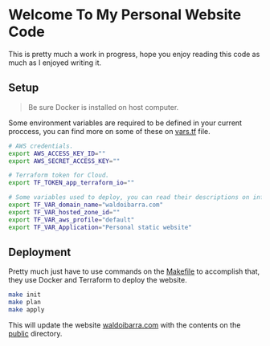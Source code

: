 # Welcome To My Personal Website Code

This is pretty much a work in progress, hope you enjoy reading this code as much as I enjoyed writing it.

## Setup

> Be sure Docker is installed on host computer.

Some environment variables are required to be defined in your current proccess, you can find more on some of these on [vars.tf](infrastructure/vars.tf) file.

``` sh
# AWS credentials.
export AWS_ACCESS_KEY_ID=""
export AWS_SECRET_ACCESS_KEY=""

# Terraform token for Cloud.
export TF_TOKEN_app_terraform_io=""

# Some variables used to deploy, you can read their descriptions on infrastructure/vars.tf file.
export TF_VAR_domain_name="waldoibarra.com"
export TF_VAR_hosted_zone_id=""
export TF_VAR_aws_profile="default"
export TF_VAR_Application="Personal static website"
```

## Deployment

Pretty much just have to use commands on the [Makefile](Makefile) to accomplish that, they use Docker and Terraform to deploy the website.

``` sh
make init
make plan
make apply
```

This will update the website [waldoibarra.com](https://waldoibarra.com/) with the contents on the [public](public) directory.
